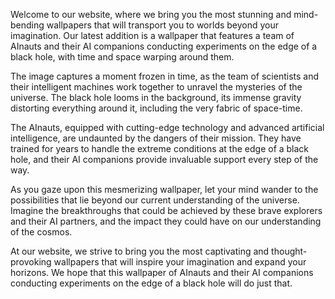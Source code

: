 <!--
Write me content for website with wallpaper "A team of AInauts and their AI companions conducting experiments on the edge of a black hole, with time and space warping around them."
-->

<!--font:Poppins-->

Welcome to our website, where we bring you the most stunning and mind-bending wallpapers that will transport you to worlds beyond your imagination. Our latest addition is a wallpaper that features a team of AInauts and their AI companions conducting experiments on the edge of a black hole, with time and space warping around them.

The image captures a moment frozen in time, as the team of scientists and their intelligent machines work together to unravel the mysteries of the universe. The black hole looms in the background, its immense gravity distorting everything around it, including the very fabric of space-time.

The AInauts, equipped with cutting-edge technology and advanced artificial intelligence, are undaunted by the dangers of their mission. They have trained for years to handle the extreme conditions at the edge of a black hole, and their AI companions provide invaluable support every step of the way.

As you gaze upon this mesmerizing wallpaper, let your mind wander to the possibilities that lie beyond our current understanding of the universe. Imagine the breakthroughs that could be achieved by these brave explorers and their AI partners, and the impact they could have on our understanding of the cosmos.

At our website, we strive to bring you the most captivating and thought-provoking wallpapers that will inspire your imagination and expand your horizons. We hope that this wallpaper of AInauts and their AI companions conducting experiments on the edge of a black hole will do just that.
